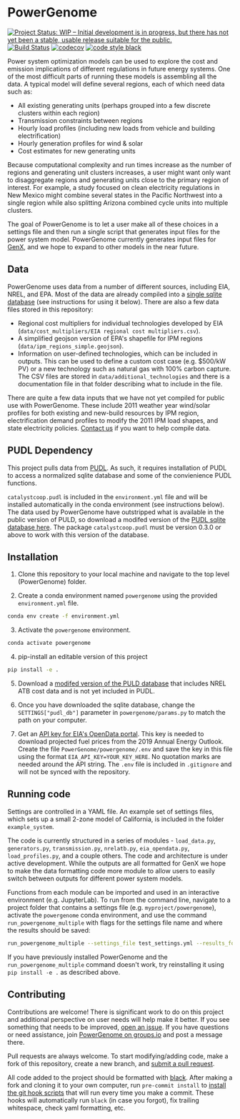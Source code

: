 # PowerGenome

[![Project Status: WIP – Initial development is in progress, but there has not yet been a stable, usable release suitable for the public.](https://www.repostatus.org/badges/latest/wip.svg)](https://www.repostatus.org/#wip)
[![Build Status](https://travis-ci.com/gschivley/PowerGenome.svg?token=yTGQ4JcCGLW2GZpmvXHw&branch=master)](https://travis-ci.com/gschivley/PowerGenome)
[![codecov](https://codecov.io/gh/gschivley/PowerGenome/branch/master/graph/badge.svg?token=7KJYLE3jOW)](https://codecov.io/gh/gschivley/PowerGenome)
[![code style black](https://img.shields.io/badge/code%20style-black-000000.svg)](https://github.com/psf/black)

Power system optimization models can be used to explore the cost and emission implications of different regulations in future energy systems. One of the most difficult parts of running these models is assembling all the data. A typical model will define several regions, each of which need data such as:

- All existing generating units (perhaps grouped into a few discrete clusters within each region)
- Transmission constraints between regions
- Hourly load profiles (including new loads from vehicle and building electrification)
- Hourly generation profiles for wind & solar
- Cost estimates for new generating units

Because computational complexity and run times increase as the number of regions and generating unit clusters increases, a user might want only want to disaggregate regions and generating units close to the primary region of interest. For example, a study focused on clean electricity regulations in New Mexico might combine several states in the Pacific Northwest into a single region while also splitting Arizona combined cycle units into multiple clusters.

The goal of PowerGenome is to let a user make all of these choices in a settings file and then run a single script that generates input files for the power system model. PowerGenome currently generates input files for [GenX](https://energy.mit.edu/wp-content/uploads/2017/10/Enhanced-Decision-Support-for-a-Changing-Electricity-Landscape.pdf), and we hope to expand to other models in the near future.

## Data

PowerGenome uses data from a number of different sources, including EIA, NREL, and EPA. Most of the data are already compiled into a [single sqlite database](https://drive.google.com/open?id=18tLKbok1-me81SkfWAhSLXmy5HW6RdvI) (see instructions for using it below). There are also a few data files stored in this repository:

- Regional cost multipliers for individual technologies developed by EIA (`data/cost_multipliers/EIA regional cost multipliers.csv`).
- A simplified geojson version of EPA's shapefile for IPM regions (`data/ipm_regions_simple.geojson`).
- Information on user-defined technologies, which can be included in outputs. This can be used to define a custom cost case (e.g. $500/kW PV) or a new technology such as natural gas with 100% carbon capture. The CSV files are stored in `data/additional_technologies` and there is a documentation file in that folder describing what to include in the file.

There are quite a few data inputs that we have not yet compiled for public use with PowerGenome. These include 2011 weather year wind/solar profiles for both existing and new-build resources by IPM region, electrification demand profiles to modify the 2011 IPM load shapes, and state electricity policies. [Contact us](mailto:powergenome@carbonimpact.co) if you want to help compile data.

## PUDL Dependency

This project pulls data from [PUDL](https://github.com/catalyst-cooperative/pudl). As such, it requires installation of PUDL to access a normalized sqlite database and some of the convienience PUDL functions.

`catalystcoop.pudl` is included in the `environment.yml` file and will be installed automatically in the conda environment (see instructions below). The data used by PowerGenome have outstripped what is available in the public version of PULD, so download a modifed version of the [PUDL sqlite database here](https://drive.google.com/open?id=1LixZ6atMetvPRQlhO0kSWzzmIMh6GGw3). The package `catalystcoop.pudl` must be version 0.3.0 or above to work with this version of the database.

## Installation

1. Clone this repository to your local machine and navigate to the top level (PowerGenome) folder.

2. Create a conda environment named `powergenome` using the provided `environment.yml` file.

```sh
conda env create -f environment.yml
```

3. Activate the `powergenome` environment.

```sh
conda activate powergenome
```

4. pip-install an editable version of this project

```sh
pip install -e .
```

5. Download a [modifed version of the PULD database](https://drive.google.com/open?id=18tLKbok1-me81SkfWAhSLXmy5HW6RdvI) that includes NREL ATB cost data and is not yet included in PUDL.

6. Once you have downloaded the sqlite database, change the `SETTINGS["pudl_db"]` parameter in `powergenome/params.py` to match the path on your computer.

7. Get an [API key for EIA's OpenData portal](https://www.eia.gov/opendata/register.php). This key is needed to download projected fuel prices from the 2019 Annual Energy Outlook. Create the file `PowerGenome/powergenome/.env` and save the key in this file using the format `EIA_API_KEY=YOUR_KEY_HERE`. No quotation marks are needed around the API string. The `.env` file is included in `.gitignore` and will not be synced with the repository.

## Running code

Settings are controlled in a YAML file. An example set of settings files, which sets up a small 2-zone model of California, is included in the folder `example_system`.

The code is currently structured in a series of modules - `load_data.py`, `generators.py`, `transmission.py`, `nrelatb.py`, `eia_opendata.py`, `load_profiles.py`, and a couple others. The code and architecture is under active development. While the outputs are all formatted for GenX we hope to make the data formatting code more module to allow users to easily switch between outputs for different power system models.

Functions from each module can be imported and used in an interactive environment (e.g. JupyterLab). To run from the command line, navigate to a project folder that contains a settings file (e.g. `myproject/powergenome`), activate the  `powergenome` conda environment, and use the command `run_powergenome_multiple` with flags for the settings file name and where the results should be saved:

```sh
run_powergenome_multiple --settings_file test_settings.yml --results_folder test_system
```

If you have previously installed PowerGenome and the `run_powergenome_multiple` command doesn't work, try reinstalling it using `pip install -e .` as described above.

## Contributing

Contributions are welcome! There is significant work to do on this project and additional perspective on user needs will help make it better. If you see something that needs to be improved, [open an issue](https://github.com/gschivley/PowerGenome/issues). If you have questions or need assistance, join [PowerGenome on groups.io](https://groups.io/g/powergenome) and post a message there.

Pull requests are always welcome. To start modifying/adding code, make a fork of this repository, create a new branch, and [submit a pull request](https://help.github.com/en/github/collaborating-with-issues-and-pull-requests/creating-a-pull-request-from-a-fork).

All code added to the project should be formatted with [black](https://black.readthedocs.io/en/stable/). After making a fork and cloning it to your own computer, run `pre-commit install` to [install the git hook scripts](https://pre-commit.com/#3-install-the-git-hook-scripts) that will run every time you make a commit. These hooks will automatically run `black` (in case you forgot), fix trailing whitespace, check yaml formatting, etc.

